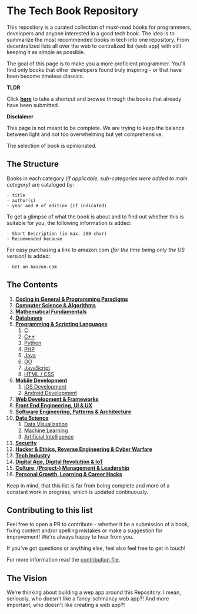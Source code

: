 # The Tech Book Repository
This repository is a curated collection of *must-read* books for programmers, developers and anyone interested in a good tech book. 
The idea is to summarize the most recommended books in tech into one repository. From decentralized lists all over the 
web to centralized list (web app) with still keeping it as simple as possible.

The goal of this page is to make you a more proficient programmer. You'll find only books that other developers found truly inspiring - or that have been become timeless classics.

**TLDR**

Click **[here](books.md)** to take a shortcut and browse through the books that already have been submitted.


**Disclaimer**

This page is not meant to be complete. We are trying to keep the balance between light and not too overwhelming but yet comprehensive.

The selection of book is opinionated.

## The Structure
Books in each category *(if applicable, sub-categories were added to main category)* are cataloged by: 

    - title 
    - author(s)
    - year and # of edition (if indicated)
    
To get a glimpse of what the book is about and to find out whether this is suitable for you, the following information is added:

    - Short Description (in max. 280 char)
    - Recommended because

For easy purchasing a link to amazon.com *(for the time being only the US version)* is added: 

    - Get on Amazon.com

## The Contents

1. **[Coding in General & Programming Paradigms](books.md#coding-in-general--programming-paradigms)**
2. **[Computer Science & Algorithms](books.md#computer-science--algorithms)**
3. **[Mathematical Fundamentals](books.md#mathematical-fundamentals)**
4. **[Databases](books.md#database-relational-document-based-sql-nosql)**
5. **[Programming & Scripting Languages](books.md#programming--scripting-languages)**
    1. [C](books.md#c)
    2. [C++](books.md#c-1)
    3. [Python](books.md#python)
    4. [PHP](books.md#php)
    5. [Java](books.md#java)
    6. [GO](books.md#go)
    7. [JavaScript](books.md#javascript)
    8. [HTML / CSS](books.md#html--css)
6. **[Mobile Development](books.md#mobile-development)**
    1. [iOS Development](books.md#ios-development)
    2. [Android Development](books.md#android-development)
7. **[Web Development & Frameworks](books.md#web-development--frameworks)**        
8. **[Front End Engineering, UI & UX](books.md#front-end-engineering-ui--ux)**
9. **[Software Engineering, Patterns & Architecture](books.md#software-engineering-patterns--architecture)**
10. **[Data Science](books.md#data-science)**
    1. [Data Visualization](books.md#data-visualization)
    2. [Machine Learning](books.md#machine-learning)
    3. [Artificial Intelligence](books.md#artificial-intelligence)
11. **[Security](books.md#security)**
12. **[Hacker & Ethics, Reverse Engineering & Cyber Warfare](books.md#hacker--ethics-reverse-engineering--cyber-warfare)**    
13. **[Tech Industry](books.md#tech-industry)** 
14. **[Digital Age, Digital Revolution & IoT](books.md#digital-age-iot-digital-revolution)**
15. **[Culture, (Project-) Management & Leadership](books.md#culture-project--management--leadership)**
16. **[Personal Growth, Learning & Career Hacks](books.md#personal-growth-learning--career-hacks)**
  

Keep in mind, that this list is far from being complete and more of a constant work in progress, which is updated continuously. 


## Contributing to this list

Feel free to open a PR to contribute - whether it be a submission of a book, fixing content and/or spelling mistakes or make a suggestion for improvement! We're always happy to hear from you. 

If you've got questions or anything else, feel also feel free to get in touch!

For more information read the [contribution file](contribution.md).

## The Vision

We're thinking about building a wep app around this Repository. I mean, seriously, who doesn't like a fancy-schmancy web app?! 
And more important, who doesn't like creating a web app?! 





